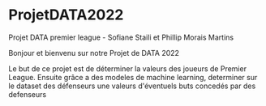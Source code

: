 # ProjetDATA2022
Projet DATA premier league - Sofiane Staili et Phillip Morais Martins

Bonjour et bienvenu sur notre Projet de DATA 2022 

Le but de ce projet est de déterminer la valeurs des joueurs de Premier League.
Ensuite grâce a des modeles de machine learning, determiner sur le dataset des défenseurs une valeurs d'éventuels buts concedés par des defenseurs 
